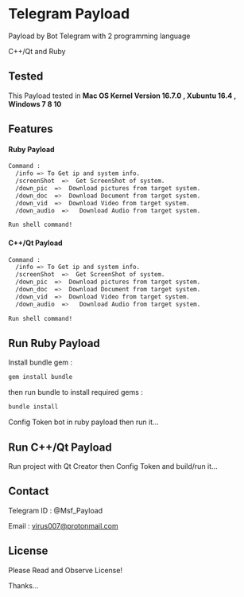 # Telegram Payload

Payload by Bot Telegram with 2 programming language

C++/Qt and Ruby

## Tested

This Payload tested in <b>Mac OS Kernel Version 16.7.0 , Xubuntu 16.4 , Windows 7 8 10 </b>

## Features

#### Ruby Payload

```bash
Command :
  /info => To Get ip and system info.
  /screenShot  =>  Get ScreenShot of system.
  /down_pic  =>  Download pictures from target system.
  /down_doc  =>  Download Document from target system.
  /down_vid  =>  Download Video from target system.
  /down_audio  =>   Download Audio from target system.

Run shell command!
```

#### C++/Qt Payload

```bash
Command :
  /info => To Get ip and system info.
  /screenShot  =>  Get ScreenShot of system.
  /down_pic  =>  Download pictures from target system.
  /down_doc  =>  Download Document from target system.
  /down_vid  =>  Download Video from target system.
  /down_audio  =>   Download Audio from target system.

Run shell command!
```
## Run Ruby Payload

Install bundle gem :

```ruby
gem install bundle
```

then run bundle to install required gems :

```ruby
bundle install
```

Config Token bot in ruby payload then run it...

## Run C++/Qt Payload

Run project with Qt Creator then Config Token and build/run it...

## Contact

Telegram ID : @Msf_Payload

Email : virus007@protonmail.com

## License

Please Read and Observe License!

Thanks...
